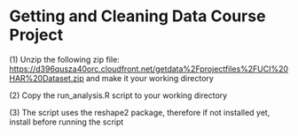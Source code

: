 Getting and Cleaning Data Course Project
==============
(1) Unzip the following zip file: https://d396qusza40orc.cloudfront.net/getdata%2Fprojectfiles%2FUCI%20HAR%20Dataset.zip and make it your working directory

(2) Copy the run_analysis.R script to your working directory

(3) The script uses the reshape2 package, therefore if not installed yet, install before running the script
